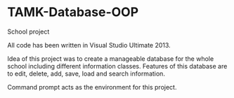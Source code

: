# TAMK-Database-OOP
School project

All code has been written in Visual Studio Ultimate 2013.

Idea of this project was to create a manageable database for the whole school including different information classes.
Features of this database are to edit, delete, add, save, load and search information.

Command prompt acts as the environment for this project.
